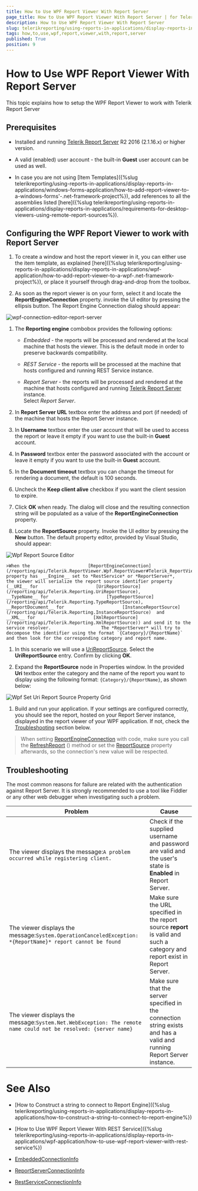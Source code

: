 ```yaml
---
title: How to Use WPF Report Viewer With Report Server
page_title: How to Use WPF Report Viewer With Report Server | for Telerik Reporting Documentation
description: How to Use WPF Report Viewer With Report Server
slug: telerikreporting/using-reports-in-applications/display-reports-in-applications/wpf-application/how-to-use-wpf-report-viewer-with-report-server
tags: how,to,use,wpf,report,viewer,with,report,server
published: True
position: 9
---
```


# How to Use WPF Report Viewer With Report Server



This topic explains how to setup the WPF Report Viewer to work with Telerik Report Server

## Prerequisites

* Installed and running                [Telerik Report Server](http://docs.telerik.com/report-server/introduction)  R2 2016 (2.1.16.x) or higher version.             

* A valid (enabled) user account - the built-in __Guest__ user account can be used as well.             

* In case you are not using [Item Templates]({%slug telerikreporting/using-reports-in-applications/display-reports-in-applications/windows-forms-application/how-to-add-report-viewer-to-a-windows-forms'-.net-framework-project%}),               add references to all the assemblies listed               [here]({%slug telerikreporting/using-reports-in-applications/display-reports-in-applications/requirements-for-desktop-viewers-using-remote-report-sources%}).             

## Configuring the WPF Report Viewer to work with Report Server


1. To create a window and host the report viewer in it, you can either use the item template, as explained                   [here]({%slug telerikreporting/using-reports-in-applications/display-reports-in-applications/wpf-application/how-to-add-report-viewer-to-a-wpf-.net-framework-project%}), or place it yourself through drag-and-drop from the toolbox.                 

1. As soon as the report viewer is on your form, select it and locate the __ReportEngineConnection__ property.                   invoke the UI editor by pressing the ellipsis button. The Report Engine Connection dialog should appear:                   

  ![wpf-connection-editor-report-server](images/wpf-connection-editor-report-server.png)

1. The __Reporting engine__ combobox provides the following options:                 
   + *Embedded* - the reports will be processed and rendered at the local machine that hosts the viewer. This is the default mode in order to preserve backwards compatibility.                     

   + *REST Service* - the reports will be processed at the machine that hosts configured and running REST Service instance.                     

   + *Report Server* - the reports will be processed and rendered at the machine that hosts configured and running                        [Telerik Report Server](http://docs.telerik.com/report-server/introduction)  instance.                     
    Select *Report Server*.                 

1. In __Report Server URL__ textbox enter the address and port (if needed) of the machine that hosts the Report Server instance.                 

1. In __Username__ textbox enter the user account that will be used to access the report or leave it empty if you want to use the built-in __Guest__ account.                 

1. In __Password__ textbox enter the password associated with the account or leave it empty if you want to use the built-in __Guest__ account.                 

1. In the __Document timeout__ textbox you can change the timeout for rendering a document, the default is 100 seconds.                 

1. Uncheck the __Keep client alive__ checkbox if you want the client session to expire.                 

1. Click __OK__ when ready. The dialog will close and the resulting connection string will be populated as a value of the __ReportEngineConnection__ property.                 

1. Locate the __ReportSource__ property. Invoke the UI editor by pressing the __New__ button. The default property editor, provided by Visual Studio, should appear:                   

  ![Wpf Report Source Editor](images/WpfReportSourceEditor.png)

    >When the                      [ReportEngineConnection](/reporting/api/Telerik.ReportViewer.Wpf.ReportViewer#Telerik_ReportViewer_Wpf_ReportViewer_ReportEngineConnection)                      property has  __Engine__ set to *RestService* or *ReportServer*,                     the viewer will serialize the report source identifier property                     (__URI__ for                      [UriReportSource](/reporting/api/Telerik.Reporting.UriReportSource),                      __TypeName__ for                      [TypeReportSource](/reporting/api/Telerik.Reporting.TypeReportSource),                      __ReportDocument__ for                      [InstanceReportSource](/reporting/api/Telerik.Reporting.InstanceReportSource)  and                      __XML__ for                      [XmlReportSource](/reporting/api/Telerik.Reporting.XmlReportSource)) and send it to the service resolver.                   The *ReportServer* will try to decompose the identifier using the format `{Category}/{ReportName}` and then look for the corresponding category and report name.                   

1. In this scenario we will use a  [UriReportSource](/reporting/api/Telerik.Reporting.UriReportSource).                   Select the __UriReportSource__ entry. Confirm by clicking __OK__.                 

1. Expand the __ReportSource__ node in Properties window. In the provided __Uri__ textbox enter the category and the name of the report you want to display using the following format: `{Category}/{ReportName}`, as shown below:                   

  ![Wpf Set Uri Report Source Property Grid](images/WpfSetUriReportSourcePropertyGrid.png)

1. Build and run your application. If your settings are configured correctly, you should see the report, hosted on your Report Server instance, displayed in the report viewer of your WPF application.                   If not, check the                   [Troubleshooting](#Troubleshooting) section below.                 

> When setting  [ReportEngineConnection](/reporting/api/Telerik.ReportViewer.Wpf.ReportViewer#Telerik_ReportViewer_Wpf_ReportViewer_ReportEngineConnection)  with code, make sure you call               the  [RefreshReport](/reporting/api/Telerik.ReportViewer.Wpf.ReportViewer#Telerik_ReportViewer_Wpf_ReportViewer_RefreshReport) () method                or set the  [ReportSource](/reporting/api/Telerik.ReportViewer.Wpf.ReportViewer#Telerik_ReportViewer_Wpf_ReportViewer_ReportSource)  property afterwards,                so the connection's new value will be respected.           


## Troubleshooting

The most common reasons for failure are related with the authentication against Report Server. It is strongly recommended to use a tool like           Fiddler or any other web debugger when investigating such a problem.         


| Problem | Cause |
| ------ | ------ |
|The viewer displays the message:`A problem occurred while registering client.`|Check if the supplied username and password are valid and the user's state is __Enabled__ in Report Server.|
|The viewer displays the message:`System.OperationCanceledException: *{ReportName}* report cannot be found`|Make sure the URL specified in the report source __report__ is valid and such a category and report exist in Report Server.|
|The viewer displays the message:`System.Net.WebException: The remote name could not be resolved: {server name}`|Make sure that the server specified in the connection string exists and has a valid and running Report Server instance.|



# See Also


 

* [How to Construct a string to connect to Report Engine]({%slug telerikreporting/using-reports-in-applications/display-reports-in-applications/how-to-construct-a-string-to-connect-to-report-engine%})

 

* [How to Use WPF Report Viewer With REST Service]({%slug telerikreporting/using-reports-in-applications/display-reports-in-applications/wpf-application/how-to-use-wpf-report-viewer-with-rest-service%}) 

* [EmbeddedConnectionInfo](/reporting/api/Telerik.ReportViewer.Common.EmbeddedConnectionInfo)  

* [ReportServerConnectionInfo](/reporting/api/Telerik.ReportViewer.Common.ReportServerConnectionInfo)  

* [RestServiceConnectionInfo](/reporting/api/Telerik.ReportViewer.Common.RestServiceConnectionInfo)

